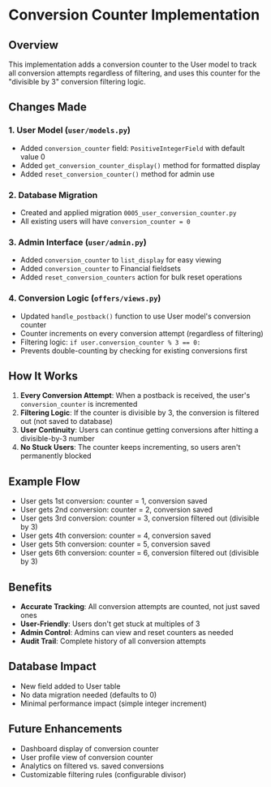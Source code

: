 # Conversion Counter Implementation

## Overview
This implementation adds a conversion counter to the User model to track all conversion attempts regardless of filtering, and uses this counter for the "divisible by 3" conversion filtering logic.

## Changes Made

### 1. User Model (`user/models.py`)
- Added `conversion_counter` field: `PositiveIntegerField` with default value 0
- Added `get_conversion_counter_display()` method for formatted display
- Added `reset_conversion_counter()` method for admin use

### 2. Database Migration
- Created and applied migration `0005_user_conversion_counter.py`
- All existing users will have `conversion_counter = 0`

### 3. Admin Interface (`user/admin.py`)
- Added `conversion_counter` to `list_display` for easy viewing
- Added `conversion_counter` to Financial fieldsets
- Added `reset_conversion_counters` action for bulk reset operations

### 4. Conversion Logic (`offers/views.py`)
- Updated `handle_postback()` function to use User model's conversion counter
- Counter increments on every conversion attempt (regardless of filtering)
- Filtering logic: `if user.conversion_counter % 3 == 0:`
- Prevents double-counting by checking for existing conversions first

## How It Works

1. **Every Conversion Attempt**: When a postback is received, the user's `conversion_counter` is incremented
2. **Filtering Logic**: If the counter is divisible by 3, the conversion is filtered out (not saved to database)
3. **User Continuity**: Users can continue getting conversions after hitting a divisible-by-3 number
4. **No Stuck Users**: The counter keeps incrementing, so users aren't permanently blocked

## Example Flow
- User gets 1st conversion: counter = 1, conversion saved
- User gets 2nd conversion: counter = 2, conversion saved  
- User gets 3rd conversion: counter = 3, conversion filtered out (divisible by 3)
- User gets 4th conversion: counter = 4, conversion saved
- User gets 5th conversion: counter = 5, conversion saved
- User gets 6th conversion: counter = 6, conversion filtered out (divisible by 3)

## Benefits
- **Accurate Tracking**: All conversion attempts are counted, not just saved ones
- **User-Friendly**: Users don't get stuck at multiples of 3
- **Admin Control**: Admins can view and reset counters as needed
- **Audit Trail**: Complete history of all conversion attempts

## Database Impact
- New field added to User table
- No data migration needed (defaults to 0)
- Minimal performance impact (simple integer increment)

## Future Enhancements
- Dashboard display of conversion counter
- User profile view of conversion counter
- Analytics on filtered vs. saved conversions
- Customizable filtering rules (configurable divisor)
